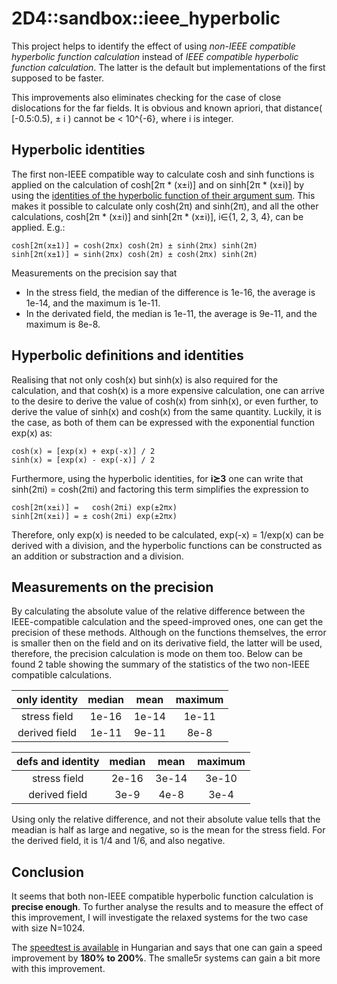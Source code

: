 ﻿# 2D4\::sandbox::ieee_hyperbolic
This project helps to identify the effect of using *non-IEEE compatible hyperbolic function calculation* instead of *IEEE compatible hyperbolic function calculation*. The latter is the default but implementations of the first supposed to be faster.

This improvements also eliminates checking for the case of close dislocations for the far fields. It is obvious and known apriori, that distance( [-0.5:0.5), ± i ) cannot be < 10^{-6}, where i is integer.

## Hyperbolic identities
The first non-IEEE compatible way to calculate cosh and sinh functions is applied on the calculation of cosh[2π * (x±i)] and on sinh[2π * (x±i)] by using the [identities of the hyperbolic function of their argument sum](https://en.wikipedia.org/wiki/Hyperbolic_function#Sums_of_arguments). This makes it possible to calculate only cosh(2π) and sinh(2π), and all the other calculations, cosh[2π * (x±i)] and sinh[2π * (x±i)], i∈{1, 2, 3, 4}, can be applied. E.g.:
```
cosh[2π(x±1)] = cosh(2πx) cosh(2π) ± sinh(2πx) sinh(2π)
sinh[2π(x±1)] = sinh(2πx) cosh(2π) ± cosh(2πx) sinh(2π)
```

Measurements on the precision say that
* In the stress field, the median of the difference is 1e-16, the average is 1e-14, and the maximum is 1e-11.
* In the derivated field, the median is 1e-11, the average is 9e-11, and the maximum is 8e-8.

## Hyperbolic definitions and identities
Realising that not only cosh(x) but sinh(x) is also required for the calculation, and that cosh(x) is a more expensive calculation, one can arrive to the desire to derive the value of cosh(x) from sinh(x), or even further, to derive the value of sinh(x) and cosh(x) from the same quantity. Luckily, it is the case, as both of them can be expressed with the exponential function exp(x) as:
```
cosh(x) = [exp(x) + exp(-x)] / 2
sinh(x) = [exp(x) - exp(-x)] / 2
```
Furthermore, using the hyperbolic identities, for **i⪰3** one can write that sinh(2πi) = cosh(2πi) and factoring this term simplifies the expression to
```
cosh[2π(x±i)] =   cosh(2πi) exp(±2πx)
sinh[2π(x±i)] = ± cosh(2πi) exp(±2πx)
```
Therefore, only exp(x) is needed to be calculated, exp(-x) = 1/exp(x) can be derived with a division, and the hyperbolic functions can be constructed as an addition or substraction and a division.

## Measurements on the precision
By calculating the absolute value of the relative difference between the IEEE-compatible calculation and the speed-improved ones, one can get the precision of these methods. Although on the functions themselves, the error is smaller then on the field and on its derivative field, the latter will be used, therefore, the precision calculation is mode on them too. Below can be found 2 table showing the summary of the statistics of the two non-IEEE compatible calculations.

| only identity | median |  mean | maximum |
|:-------------:|:------:|:-----:|:-------:|
|  stress field |  1e-16 | 1e-14 |  1e-11  |
| derived field |  1e-11 | 9e-11 |   8e-8  |

| defs and identity | median |  mean | maximum |
|:-----------------:|:------:|:-----:|:-------:|
|    stress field   |  2e-16 | 3e-14 |  3e-10  |
|   derived field   |  3e-9  |  4e-8 |   3e-4  |

Using only the relative difference, and not their absolute value tells that the meadian is half as large and negative, so is the mean for the stress field. For the derived field, it is 1/4 and 1/6, and also negative.

## Conclusion

It seems that both non-IEEE compatible hyperbolic function calculation is **precise enough**. To further analyse the results and to measure the effect of this improvement, I will investigate the relaxed systems for the two case with size N=1024.


The [speedtest is available](https://github.com/danieltuzes/2D4/wiki/Speedtests#ieee_hyperbolic) in Hungarian and says that one can gain a speed improvement by **180% to 200%**. The smalle5r systems can gain a bit more with this improvement.